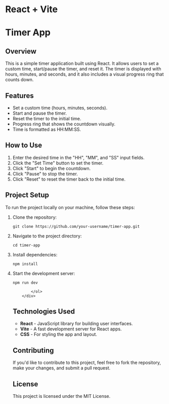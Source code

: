 # React + Vite

<!DOCTYPE html>
<html lang="en">
<head>
    <meta charset="UTF-8">
    <meta name="viewport" content="width=device-width, initial-scale=1.0">
    
     
</head>
<body>
    <div class="container">
        <h1>Timer App</h1>

   <div class="section">
            <h2>Overview</h2>
            <p>This is a simple timer application built using React. It allows users to set a custom time, start/pause the timer, and reset it. The timer is displayed with hours, minutes, and seconds, and it also includes a visual progress ring that counts down.</p>
   </div>

  <div class="section">
            <h2>Features</h2>
            <ul>
                <li>Set a custom time (hours, minutes, seconds).</li>
                <li>Start and pause the timer.</li>
                <li>Reset the timer to the initial time.</li>
                <li>Progress ring that shows the countdown visually.</li>
                <li>Time is formatted as HH:MM:SS.</li>
            </ul>
        </div>

  <div class="section">
            <h2>How to Use</h2>
            <ol>
                <li>Enter the desired time in the "HH", "MM", and "SS" input fields.</li>
                <li>Click the "Set Time" button to set the timer.</li>
                <li>Click "Start" to begin the countdown.</li>
                <li>Click "Pause" to stop the timer.</li>
                <li>Click "Reset" to reset the timer back to the initial time.</li>
            </ol>
        </div>

  <div class="section">
            <h2>Project Setup</h2>
            <p>To run the project locally on your machine, follow these steps:</p>
            <ol>
                <li>Clone the repository:</li>
                <pre><code>git clone https://github.com/your-username/timer-app.git</code></pre>
                <li>Navigate to the project directory:</li>
                <pre><code>cd timer-app</code></pre>
                <li>Install dependencies:</li>
                <pre><code>npm install</code></pre>
                <li>Start the development server:</li>
                <pre><code>npm run dev</code></pre>
              
            </ol>
        </div>

  <div class="section">
            <h2>Technologies Used</h2>
            <ul>
                <li><strong>React</strong> - JavaScript library for building user interfaces.</li>
                <li><strong>Vite</strong> - A fast development server for React apps.</li>
                <li><strong>CSS</strong> - For styling the app and layout.</li>
            </ul>
        </div>

  <div class="section">
            <h2>Contributing</h2>
            <p>If you'd like to contribute to this project, feel free to fork the repository, make your changes, and submit a pull request.</p>
        </div>

   <div class="section">
            <h2>License</h2>
            <p>This project is licensed under the MIT License.</p>
        </div>
    </div>
</body>
</html>
